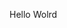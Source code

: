 Hello Wolrd
















































































































































































































































































































































































































































































































































































































































































































































































































































